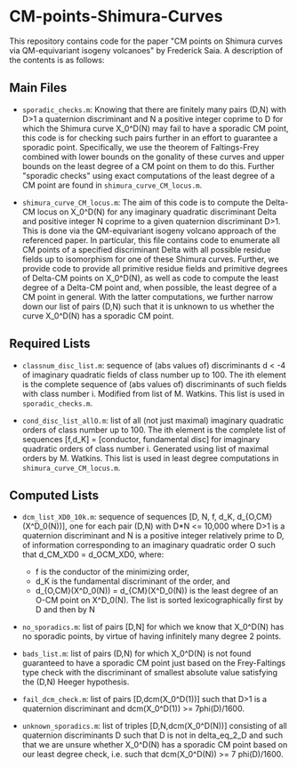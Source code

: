 # CM-points-Shimura-Curves
This repository contains code for the paper "CM points on Shimura curves via QM-equivariant isogeny volcanoes" by Frederick Saia. A description of the contents is as follows:

## Main Files

- `sporadic_checks.m`: Knowing that there are finitely many pairs (D,N) with D>1 a quaternion discriminant and N a positive integer coprime to D for which the Shimura curve X_0^D(N) may fail to have a sporadic CM point, this code is for checking such pairs further in an effort to guarantee a sporadic point. Specifically, we use the theorem of Faltings-Frey combined with lower bounds on the gonality of these curves and upper bounds on the least degree of a CM point on them to do this. Further "sporadic checks" using exact computations of the least degree of a CM point are found in `shimura_curve_CM_locus.m`. 

- `shimura_curve_CM_locus.m`: The aim of this code is to compute the Delta-CM locus on X_0^D(N) for any imaginary quadratic discriminant Delta and positive integer N coprime to a given quaternion discriminant D>1. This is done via the QM-equivariant isogeny volcano approach of the referenced paper. In particular, this file contains code to enumerate all CM points of a specified discriminant Delta with all possible residue fields up to isomorphism for one of these Shimura curves. Further, we provide code to provide all primitive residue fields and primitive degrees of Delta-CM points on X_0^D(N), as well as code to compute the least degree of a Delta-CM point and, when possible, the least degree of a CM point in general. With the latter computations, we further narrow down our list of pairs (D,N) such that it is unknown to us whether the curve X_0^D(N) has a sporadic CM point. 

## Required Lists

- `classnum_disc_list.m`: sequence of (abs values of) discriminants d < -4 of imaginary quadratic fields of class number up to 100. The ith element is the complete sequence of (abs values of) discriminants of such fields with class number i. Modified from list of M. Watkins. This list is used in `sporadic_checks.m`. 

- `cond_disc_list_allO.m`: list of all (not just maximal) imaginary quadratic orders of class number up to 100. The ith element is the complete list of sequences [f,d_K] = [conductor, fundamental disc] for imaginary quadratic orders of class number i. Generated using list of maximal orders by M. Watkins. This list is used in least degree computations in `shimura_curve_CM_locus.m`. 

## Computed Lists 

- `dcm_list_XD0_10k.m`: sequence of sequences [D, N, f, d_K, d_{O,CM}(X^D_0(N))], one for each pair (D,N) with D*N <= 10,000 where D>1 is a quaternion discriminant and N is a positive integer relatively prime to D, of information corresponding to an imaginary quadratic order O such that d_CM_XD0 = d_OCM_XD0, where:
    - f is the conductor of the minimizing order,
    - d_K is the fundamental discriminant of the order, and
    - d_{O,CM}(X^D_0(N)) = d_{CM}(X^D_0(N)) is the least degree of an O-CM point on X^D_0(N). The list is sorted lexicographically first by D and then by N
    
- `no_sporadics.m`: list of pairs [D,N] for which we know that X_0^D(N) has no sporadic points, by virtue of having infinitely many degree 2 points.

- `bads_list.m`: list of pairs (D,N) for which X_0^D(N) is not found guaranteed to have a sporadic CM point just based on the Frey-Faltings type check with the discriminant of smallest absolute value satisfying the (D,N) Heeger hypothesis.

- `fail_dcm_check.m`: list of pairs [D,dcm(X_0^D(1))] such that D>1 is a quaternion discriminant and dcm(X_0^D(1)) >= 7phi(D)/1600.

- `unknown_sporadics.m`: list of triples [D,N,dcm(X_0^D(N))] consisting of all quaternion discriminants D such that D is not in delta_eq_2_D and such that we are unsure whether X_0^D(N) has a sporadic CM point based on our least degree check, i.e. such that dcm(X_0^D(N)) >= 7 phi(D)/1600.



